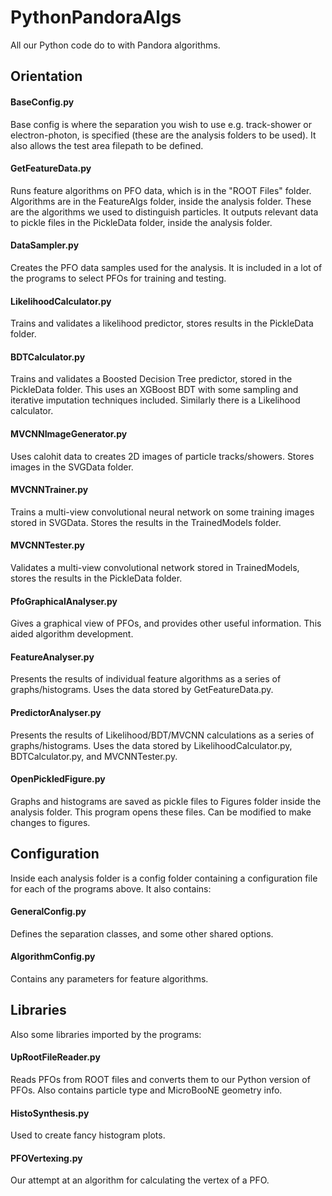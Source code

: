 # PythonPandoraAlgs
All our Python code do to with Pandora algorithms.

## Orientation

#### BaseConfig.py
Base config is where the separation you wish to use e.g. track-shower or electron-photon, is specified (these are the analysis folders to be used). It also allows the test area filepath to be defined.

#### GetFeatureData.py
Runs feature algorithms on PFO data, which is in the "ROOT Files" folder. Algorithms are in the FeatureAlgs folder, inside the analysis folder. These are the algorithms we used to distinguish particles. It outputs relevant data to pickle files in the PickleData folder, inside the analysis folder. 

#### DataSampler.py
Creates the PFO data samples used for the analysis. It is included in a lot of the programs to select PFOs for training and testing.

#### LikelihoodCalculator.py
Trains and validates a likelihood predictor, stores results in the PickleData folder.

#### BDTCalculator.py
Trains and validates a Boosted Decision Tree predictor, stored in the PickleData folder. This uses an XGBoost BDT with some sampling and iterative imputation techniques included. Similarly there is a Likelihood calculator.

#### MVCNNImageGenerator.py
Uses calohit data to creates 2D images of particle tracks/showers. Stores images in the SVGData folder.

#### MVCNNTrainer.py
Trains a multi-view convolutional neural network on some training images stored in SVGData. Stores the results in the TrainedModels folder.

#### MVCNNTester.py
Validates a multi-view convolutional network stored in TrainedModels, stores the results in the PickleData folder.

#### PfoGraphicalAnalyser.py
Gives a graphical view of PFOs, and provides other useful information. This aided algorithm development.

#### FeatureAnalyser.py
Presents the results of individual feature algorithms as a series of graphs/histograms. Uses the data stored by GetFeatureData.py.

#### PredictorAnalyser.py
Presents the results of Likelihood/BDT/MVCNN calculations as a series of graphs/histograms. Uses the data stored by LikelihoodCalculator.py, BDTCalculator.py, and MVCNNTester.py.

#### OpenPickledFigure.py
Graphs and histograms are saved as pickle files to Figures folder inside the analysis folder. This program opens these files. Can be modified to make changes to figures.

## Configuration
Inside each analysis folder is a config folder containing a configuration file for each of the programs above. It also contains:

#### GeneralConfig.py
Defines the separation classes, and some other shared options.

#### AlgorithmConfig.py
Contains any parameters for feature algorithms.

## Libraries
Also some libraries imported by the programs:
#### UpRootFileReader.py
Reads PFOs from ROOT files and converts them to our Python version of PFOs. Also contains particle type and MicroBooNE geometry info.

#### HistoSynthesis.py
Used to create fancy histogram plots.

#### PFOVertexing.py
Our attempt at an algorithm for calculating the vertex of a PFO.
